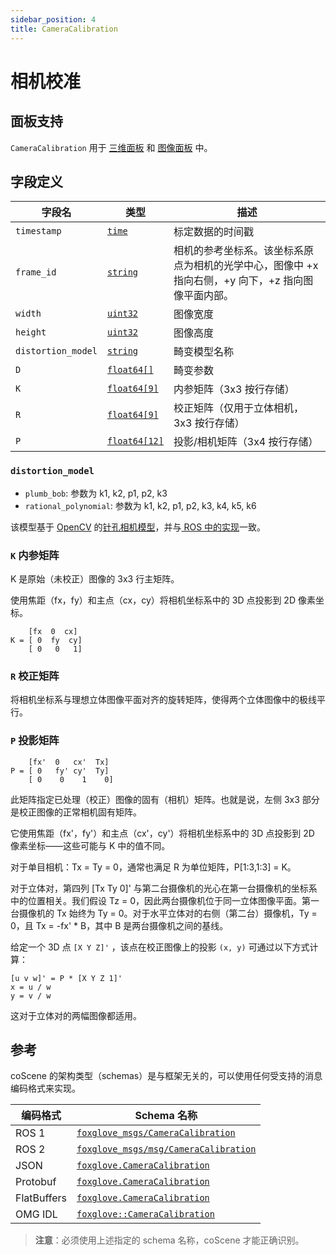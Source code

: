 ```yaml
---
sidebar_position: 4
title: CameraCalibration
---
```


# 相机校准

## 面板支持

`CameraCalibration` 用于 [三维面板](../panel/2-3d-panel) 和 [图像面板](../panel/image-panel) 中。

## 字段定义

| 字段名            | 类型        | 描述 |
|------------------|-------------|------|
| `timestamp`       | [`time`](./built-in%20types#time)      | 标定数据的时间戳 |
| `frame_id`        | [`string`](./built-in%20types#string)    | 相机的参考坐标系。该坐标系原点为相机的光学中心，图像中 +x 指向右侧，+y 向下，+z 指向图像平面内部。 |
| `width`           | [`uint32`](./built-in%20types#uint32)    | 图像宽度 |
| `height`          | [`uint32`](./built-in%20types#uint32)    | 图像高度 |
| `distortion_model`| [`string`](./built-in%20types#string)      | 畸变模型名称 |
| `D`               | [`float64[]`](./built-in%20types#float64) | 畸变参数 |
| `K`               | [`float64[9]`](./built-in%20types#float64)| 内参矩阵（3x3 按行存储） |
| `R`               | [`float64[9]`](./built-in%20types#float64)| 校正矩阵（仅用于立体相机，3x3 按行存储） |
| `P`               | [`float64[12]`](./built-in%20types#float64)| 投影/相机矩阵（3x4 按行存储） |

### `distortion_model`

- `plumb_bob`: 参数为 k1, k2, p1, p2, k3  
- `rational_polynomial`: 参数为 k1, k2, p1, p2, k3, k4, k5, k6  

该模型基于 [OpenCV](https://docs.opencv.org/2.4/modules/calib3d/doc/camera_calibration_and_3d_reconstruction.html) 的[针孔相机模型](https://en.wikipedia.org/wiki/Distortion_%28optics%29#Software_correction)，并与[ ROS 中的实现](https://docs.ros.org/en/diamondback/api/image_geometry/html/c++/pinhole__camera__model_8cpp_source.html)一致。

### `K` 内参矩阵

K 是原始（未校正）图像的 3x3 行主矩阵。

使用焦距（fx，fy）和主点（cx，cy）将相机坐标系中的 3D 点投影到 2D 像素坐标。

```
    [fx  0  cx]
K = [ 0  fy  cy]
    [ 0   0   1]
```

### `R` 校正矩阵

将相机坐标系与理想立体图像平面对齐的旋转矩阵，使得两个立体图像中的极线平行。

### `P` 投影矩阵

```
    [fx'  0   cx'  Tx]
P = [ 0   fy' cy'  Ty]
    [ 0    0    1    0]
```

此矩阵指定已处理（校正）图像的固有（相机）矩阵。也就是说，左侧 3x3 部分是校正图像的正常相机固有矩阵。

它使用焦距（fx'，fy'）和主点（cx'，cy'）将相机坐标系中的 3D 点投影到 2D 像素坐标——这些可能与 K 中的值不同。

对于单目相机：Tx = Ty = 0，通常也满足 R 为单位矩阵，P[1:3,1:3] = K。

对于立体对，第四列 [Tx Ty 0]' 与第二台摄像机的光心在第一台摄像机的坐标系中的位置相关。我们假设 Tz = 0，因此两台摄像机位于同一立体图像平面。第一台摄像机的 Tx 始终为 Ty = 0。对于水平立体对的右侧（第二台）摄像机，Ty = 0，且 Tx = -fx' * B，其中 B 是两台摄像机之间的基线。

给定一个 3D 点 `[X Y Z]'` ，该点在校正图像上的投影 `(x, y)` 可通过以下方式计算：

```
[u v w]' = P * [X Y Z 1]'
x = u / w
y = v / w
```

这对于立体对的两幅图像都适用。

## 参考

coScene 的架构类型（schemas）是与框架无关的，可以使用任何受支持的消息编码格式来实现。

| 编码格式    | Schema 名称  |
|------------|-------------|
| ROS 1      | [`foxglove_msgs/CameraCalibration`](https://github.com/foxglove/foxglove-sdk/blob/main/schemas/ros1/CameraCalibration.msg) |
| ROS 2      | [`foxglove_msgs/msg/CameraCalibration`](https://github.com/foxglove/foxglove-sdk/blob/main/schemas/ros2/CameraCalibration.msg) |
| JSON       | [`foxglove.CameraCalibration`](https://github.com/foxglove/foxglove-sdk/blob/main/schemas/jsonschema/CameraCalibration.json) |
| Protobuf   | [`foxglove.CameraCalibration`](https://github.com/foxglove/foxglove-sdk/blob/main/schemas/proto/foxglove/CameraCalibration.proto) |
| FlatBuffers| [`foxglove.CameraCalibration`](https://github.com/foxglove/foxglove-sdk/blob/main/schemas/flatbuffer/CameraCalibration.fbs) |
| OMG IDL    | [`foxglove::CameraCalibration`](https://github.com/foxglove/foxglove-sdk/blob/main/schemas/omgidl/foxglove/CameraCalibration.idl) |

> **注意**：必须使用上述指定的 schema 名称，coScene 才能正确识别。
